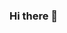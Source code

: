 ### Hi there 👋

<!--
**abdulrasyidhimawan/abdulrasyidhimawan** is a ✨ _special_ ✨ repository because its `README.md` (this file) appears on your GitHub profile.

Here are some ideas to get you started:

- 🔭 I’m currently study on Pendidikan Teknologi Informasi
- 🌱 I’m currently learning how to code properly
- 👯 I’m looking to collaborate on your code maybe? 😆
- 💬 Ask me about how to fix my PC
- 📫 How to reach me: Instagram : @reply91
- ⚡ Fun fact: falling in love with JAVA and their BUGS
-->
